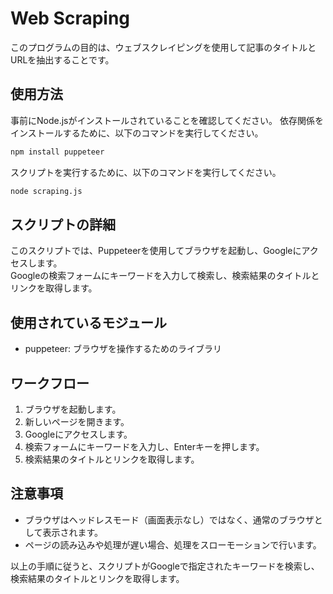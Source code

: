 
# Web Scraping
このプログラムの目的は、ウェブスクレイピングを使用して記事のタイトルとURLを抽出することです。

## 使用方法
事前にNode.jsがインストールされていることを確認してください。
依存関係をインストールするために、以下のコマンドを実行してください。
```bash
npm install puppeteer
```
スクリプトを実行するために、以下のコマンドを実行してください。
```bash
node scraping.js
```
## スクリプトの詳細
このスクリプトでは、Puppeteerを使用してブラウザを起動し、Googleにアクセスします。  
Googleの検索フォームにキーワードを入力して検索し、検索結果のタイトルとリンクを取得します。

## 使用されているモジュール
- puppeteer: ブラウザを操作するためのライブラリ

## ワークフロー
1. ブラウザを起動します。
2. 新しいページを開きます。
3. Googleにアクセスします。
4. 検索フォームにキーワードを入力し、Enterキーを押します。
5. 検索結果のタイトルとリンクを取得します。

## 注意事項
- ブラウザはヘッドレスモード（画面表示なし）ではなく、通常のブラウザとして表示されます。
- ページの読み込みや処理が遅い場合、処理をスローモーションで行います。

以上の手順に従うと、スクリプトがGoogleで指定されたキーワードを検索し、検索結果のタイトルとリンクを取得します。





